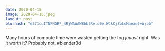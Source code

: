 ```yaml
---
date: 2020-04-15
image: 2020-04-15.jpeg
layout: post
blurhash: "e371cuITNFNGR*_4RjWAWAWBbbtRe.o0e.WCkCjZoLoMaeaef+W;bb"
---
```


Many hours of compute time were wasted getting the fog *juuust* right. Was it worth it? Probably not. #blender3d
